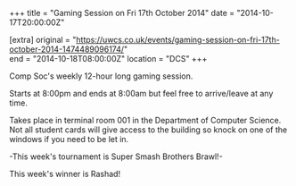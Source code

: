 +++
title = "Gaming Session on Fri 17th October 2014"
date = "2014-10-17T20:00:00Z"

[extra]
original = "https://uwcs.co.uk/events/gaming-session-on-fri-17th-october-2014-1474489096174/"    
end = "2014-10-18T08:00:00Z"
location = "DCS"
+++

Comp Soc's weekly 12-hour long gaming session.

Starts at 8:00pm and ends at 8:00am but feel free to arrive/leave at any time.

Takes place in terminal room 001 in the Department of Computer Science. Not all student cards will give access to the building so knock on one of the windows if you need to be let in.

\-This week's tournament is Super Smash Brothers Brawl\!-

This week's winner is Rashad\!

